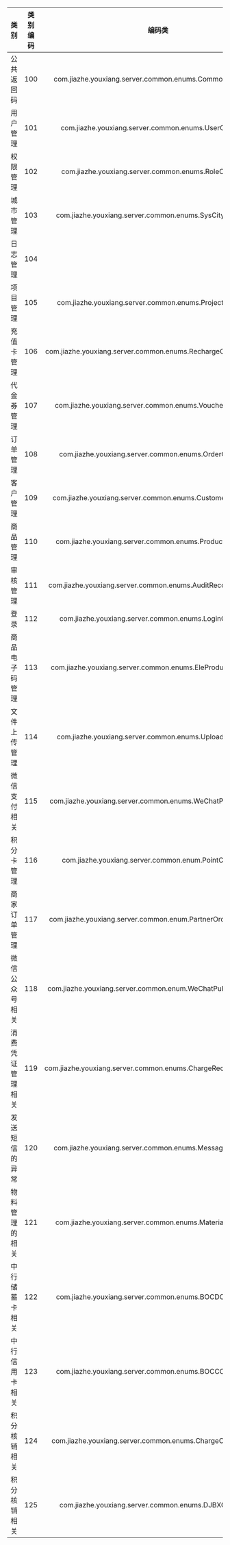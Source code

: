 | 类别 | 类别编码 | 编码类 |
| :---:| :---: | :---: |
| 公共返回码| 100 | com.jiazhe.youxiang.server.common.enums.CommonCodeEnum |
| 用户管理| 101 | com.jiazhe.youxiang.server.common.enums.UserCodeEnum |
| 权限管理| 102 | com.jiazhe.youxiang.server.common.enums.RoleCodeEnum |
| 城市管理| 103 | com.jiazhe.youxiang.server.common.enums.SysCityCodeEnum |
| 日志管理| 104 |  |
| 项目管理| 105 | com.jiazhe.youxiang.server.common.enums.ProjectCodeEnum |
| 充值卡管理| 106 | com.jiazhe.youxiang.server.common.enums.RechargeCardCodeEnum |
| 代金券管理| 107 |  com.jiazhe.youxiang.server.common.enums.VoucherCodeEnum |
| 订单管理| 108 | com.jiazhe.youxiang.server.common.enums.OrderCodeEnum |
| 客户管理| 109 | com.jiazhe.youxiang.server.common.enums.CustomerCodeEnum |
| 商品管理| 110 | com.jiazhe.youxiang.server.common.enums.ProductCodeEnum |
| 审核管理| 111 | com.jiazhe.youxiang.server.common.enums.AuditRecordCodeEnum |
| 登录   |112   |com.jiazhe.youxiang.server.common.enums.LoginCodeEnum|
| 商品电子码管理|113|com.jiazhe.youxiang.server.common.enums.EleProductCodeEnum |
| 文件上传管理|114|com.jiazhe.youxiang.server.common.enums.UploadCodeEnum |
|微信支付相关|115|com.jiazhe.youxiang.server.common.enums.WeChatPayCodeEnum|
|积分卡管理|116|com.jiazhe.youxiang.server.common.enum.PointCodeEnum|
|商家订单管理|117|com.jiazhe.youxiang.server.common.enum.PartnerOrderCodeEnum|
|微信公众号相关|118|com.jiazhe.youxiang.server.common.enum.WeChatPublicCodeEnum|
|消费凭证管理相关|119|com.jiazhe.youxiang.server.common.enums.ChargeReceiptCodeEnum|
|发送短信的异常|120|com.jiazhe.youxiang.server.common.enums.MessageCodeEnum|
|物料管理的相关|121|com.jiazhe.youxiang.server.common.enums.MaterialCodeEnum|
|中行储蓄卡相关|122|com.jiazhe.youxiang.server.common.enums.BOCDCCodeEnum|
|中行信用卡相关|123|com.jiazhe.youxiang.server.common.enums.BOCCCCodeEnum|
|积分核销相关|124|com.jiazhe.youxiang.server.common.enums.ChargeOffCodeEnum|
|积分核销相关|125|com.jiazhe.youxiang.server.common.enums.DJBXCodeEnum|


